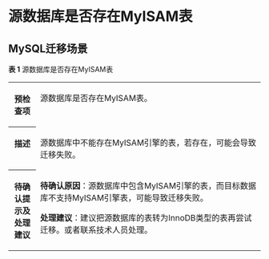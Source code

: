 # 源数据库是否存在MyISAM表<a name="drs_11_0048"></a>

## MySQL迁移场景<a name="section1238917511343"></a>

**表 1**  源数据库是否存在MyISAM表

<a name="table18108192214474"></a>
<table><tbody><tr id="row19108192294711"><th class="firstcol" valign="top" width="11%" id="mcps1.2.3.1.1"><p id="p191087222477"><a name="p191087222477"></a><a name="p191087222477"></a><strong id="b13108162214473"><a name="b13108162214473"></a><a name="b13108162214473"></a>预检查项</strong></p>
</th>
<td class="cellrowborder" valign="top" width="89%" headers="mcps1.2.3.1.1 "><p id="p01081022104711"><a name="p01081022104711"></a><a name="p01081022104711"></a>源数据库是否存在MyISAM表。</p>
</td>
</tr>
<tr id="row3108132254714"><th class="firstcol" valign="top" width="11%" id="mcps1.2.3.2.1"><p id="p1710810224473"><a name="p1710810224473"></a><a name="p1710810224473"></a><strong id="b510892211472"><a name="b510892211472"></a><a name="b510892211472"></a>描述</strong></p>
</th>
<td class="cellrowborder" valign="top" width="89%" headers="mcps1.2.3.2.1 "><p id="p15372705185323"><a name="p15372705185323"></a><a name="p15372705185323"></a>源数据库中不能存在MyISAM引擎的表，若存在，可能会导致迁移失败。</p>
</td>
</tr>
<tr id="row212432224711"><th class="firstcol" valign="top" width="11%" id="mcps1.2.3.3.1"><p id="p1412462211472"><a name="p1412462211472"></a><a name="p1412462211472"></a><strong id="b111246227470"><a name="b111246227470"></a><a name="b111246227470"></a>待确认提示及<strong id="b15891153114115"><a name="b15891153114115"></a><a name="b15891153114115"></a>处理建议</strong></strong></p>
</th>
<td class="cellrowborder" valign="top" width="89%" headers="mcps1.2.3.3.1 "><p id="p18705213564"><a name="p18705213564"></a><a name="p18705213564"></a><strong id="b16814162110612"><a name="b16814162110612"></a><a name="b16814162110612"></a>待确认原因</strong>：源数据库中包含MyISAM引擎的表，而目标数据库不支持MyISAM引擎表，可能导致迁移失败。</p>
<p id="p173911223615"><a name="p173911223615"></a><a name="p173911223615"></a><strong id="b10699340356"><a name="b10699340356"></a><a name="b10699340356"></a>处理建议</strong>：建议把源数据库的表转为InnoDB类型的表再尝试迁移。或者联系技术人员处理。</p>
</td>
</tr>
</tbody>
</table>

